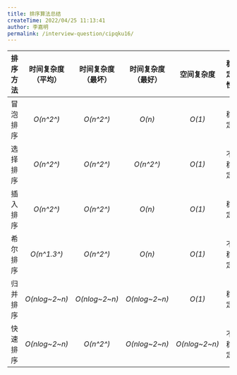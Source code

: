 ```yaml
---
title: 排序算法总结
createTime: 2022/04/25 11:13:41
author: 李嘉明
permalink: /interview-question/cipqku16/
---
```


| 排序方法 | 时间复杂度（平均） | 时间复杂度（最坏） | 时间复杂度 （最好） |  空间复杂度   | 稳定性 |
| :------: | :----------------: | :----------------: | :-----------------: | :-----------: | :----: |
| 冒泡排序 |     _O(n^2^)_      |     _O(n^2^)_      |       _O(n)_        |    _O(1)_     |  稳定  |
| 选择排序 |     _O(n^2^)_      |     _O(n^2^)_      |      _O(n^2^)_      |    _O(1)_     | 不稳定 |
| 插入排序 |     _O(n^2^)_      |     _O(n^2^)_      |       _O(n)_        |    _O(1)_     |  稳定  |
| 希尔排序 |    _O(n^1.3^)_     |     _O(n^2^)_      |       _O(n)_        |    _O(1)_     | 不稳定 |
| 归并排序 |   _O(nlog~2~n)_    |   _O(nlog~2~n)_    |    _O(nlog~2~n)_    |    _O(1)_     |  稳定  |
| 快速排序 |   _O(nlog~2~n)_    |     _O(n^2^)_      |    _O(nlog~2~n)_    | _O(nlog~2~n)_ | 不稳定 |
